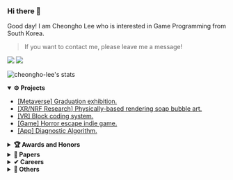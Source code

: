 ### Hi there 👋
Good day! I am Cheongho Lee who is interested in Game Programming from South Korea.

> If you want to contact me, please leave me a message!

<p>
  <a href="https://github.com/CheongHo-Lee/" target="_blank"><img src="https://img.shields.io/badge/CheongHoLee-181717?style=flat-square&logo=GitHub&logoColor=white"/></a>
  <a href="mailto:dlcjdgh99@naver.com" target="_blank"><img src="https://img.shields.io/badge/dlcjdgh99@naver.com-brightgreen?style=flat-square&logo=Gmail&logoColor=white"/></a>
</p>

![cheongho-lee's stats](https://github-readme-stats.vercel.app/api?username=cheongho-lee)

<details open="open">
  <summary><b>⚙ Projects</b></summary>
  <ul>
    <li>
      <a href="https://github.com/SangwookYoo/SKU_Metaverse-unity" target="_blank">
        [Metaverse] Graduation exhibition.
      </a>
   </li>
    <li>
      <a href="https://github.com/CheongHo-Lee/PhysicallybasedSoapbubble-BubbleArtXR" target="_blank">
        [XR/NRF Research] Physically-based rendering soap bubble art.
      </a>
    </li>
    <li>
      <a href="https://github.com/CheongHo-Lee/blockcodingVR-unity" target="_blank">
        [VR] Block coding system.
      </a>
    </li>
    <li>
      <a href="https://github.com/CheongHo-Lee/indieGames" target="_blank">
       [Game] Horror escape indie game.
      </a>
    </li>
     <li>
      <a href="https://github.com/CheongHo-Lee/Dog-Diagnostic-Algorithm-unity" target="_blank">
       [App] Diagnostic Algorithm.
      </a>
    </li>
  </ul>
</details>

<details>
  <summary><b>🏆 Awards and Honors</b></summary>
  <ul>
    <li>
        2nd ranked, Design of the media software, SKU, 2016.
    </li>
    <li>
        2nd ranked, Design of the web/app services through user research, SKU, 2019.
    </li>
    <li>
        4th ranked, Design of the VGA content hackathon, SKU, 2019.
      </a>
    </li>
    <li>
        1st ranked, Design of the portfolio, SKU, 2019.
    </li>
    <li>
        1st ranked, Creative convergence tutoring, SKU, 2020.
    </li>
    <li>
        1st ranked, Sungkyul creative challenge, SKU, 2020.
    </li>
    <li>
        4th ranked, Design of the Start-up idea, SKU, 2020.
    </li>
    <li>
        Best Paper Award, KMMS Spring conference, KOCCA, 2021.
    </li>
    <li>
        Best Paper Presentation, KMMS Spring conference, KMMS, 2021.
    </li>
    <li>
        Participation prize (out of 600 teams), Hanium capstone design contest, IITP, 2021.
    </li>
    <li>
        3rd ranked, Creative capstone design, SKU, 2021.
    </li>
    <li>
        2nd ranked, SKU innovation support project, SKU, 2021.
    </li>
    <li>
        1st ranked, Media software contest, SKU, 2021.
    </li>
    <li>
        1st ranked, Capstone design, SKU, 2021.
    </li>
  </ul>
</details>

<details>
  <summary><b>📑 Papers</b></summary>
  <ul>
    <li>
      <a href="https://www.mdpi.com/2076-3417/11/7/3090" target="_blank">
        SCI(E), IF 2.679, "Physically based soap bubble synthesis for VR," Applied Sciences, 2021.
      </a>
    </li>
    <li>
        Proceeding, "A Study on the Improvement of Software Education Using VR Block Coding," KIPS, 2021.
    </li>
    <li>
        Proceeding, "Development of Educational VR Contents for Improvement of Block Coding Problems in Software Education," KMMS, 2021.
    </li>
  </ul>
</details>

<details>
  <summary><b>✔ Careers</b></summary>
  <ul>
    <li>
      <a href="http://xicomlab.re.kr/" target="_blank">
        Researcher, Xicom Lab, SKU.
      </a>
    </li>
    <li>
      <a href="http://intoh.monoalliance.com/" target="_blank">
        Intern, IntoCNS, Inc.
      </a>
    </li>
  </ul>
</details>

<details>
  <summary><b>🚀 Others</b></summary>
  <ul>
    <li>
        NRF Research, Multi-player collaboration XR hair styling synthesis For non-face-to-face hair training suitable for the post-COVID19.
    </li>
    <li>
        NRF Research, Physically-based Haptic-Visual Rendering for synthesizing XR (eXtended Reality) Fab Lab of Bubble Arts.
    </li>
  </ul>
</details>

<!--
**CheongHo-Lee/CheongHo-Lee** is a ✨ _special_ ✨ repository because its `README.md` (this file) appears on your GitHub profile.

Here are some ideas to get you started:

- 🔭 I’m currently working on ...
- 🌱 I’m currently learning ...
- 👯 I’m looking to collaborate on ...
- 🤔 I’m looking for help with ...
- 💬 Ask me about ...
- 📫 How to reach me: ...
- 😄 Pronouns: ...
- ⚡ Fun fact: ...
-->
